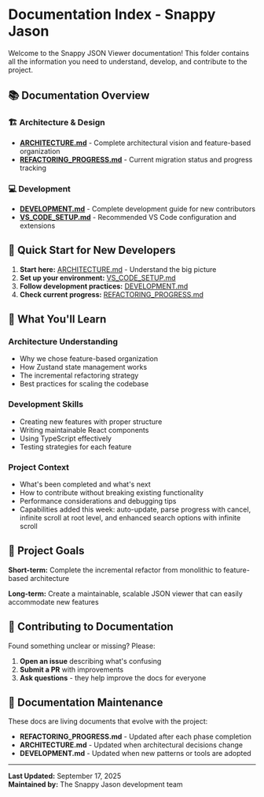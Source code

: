 # Documentation Index - Snappy Jason

Welcome to the Snappy JSON Viewer documentation! This folder contains all the information you need to understand, develop, and contribute to the project.

## 📚 Documentation Overview

### **🏗️ Architecture & Design**

- **[ARCHITECTURE.md](./ARCHITECTURE.md)** - Complete architectural vision and feature-based organization
- **[REFACTORING_PROGRESS.md](./REFACTORING_PROGRESS.md)** - Current migration status and progress tracking

### **💻 Development**

- **[DEVELOPMENT.md](./DEVELOPMENT.md)** - Complete development guide for new contributors
- **[VS_CODE_SETUP.md](./VS_CODE_SETUP.md)** - Recommended VS Code configuration and extensions

## 🚀 Quick Start for New Developers

1. **Start here:** [ARCHITECTURE.md](./ARCHITECTURE.md) - Understand the big picture
2. **Set up your environment:** [VS_CODE_SETUP.md](./VS_CODE_SETUP.md)
3. **Follow development practices:** [DEVELOPMENT.md](./DEVELOPMENT.md)
4. **Check current progress:** [REFACTORING_PROGRESS.md](./REFACTORING_PROGRESS.md)

## 📖 What You'll Learn

### **Architecture Understanding**

- Why we chose feature-based organization
- How Zustand state management works
- The incremental refactoring strategy
- Best practices for scaling the codebase

### **Development Skills**

- Creating new features with proper structure
- Writing maintainable React components
- Using TypeScript effectively
- Testing strategies for each feature

### **Project Context**

- What's been completed and what's next
- How to contribute without breaking existing functionality
- Performance considerations and debugging tips
- Capabilities added this week: auto-update, parse progress with cancel, infinite scroll at root level, and enhanced search options with infinite scroll

## 🎯 Project Goals

**Short-term:** Complete the incremental refactor from monolithic to feature-based architecture

**Long-term:** Create a maintainable, scalable JSON viewer that can easily accommodate new features

## 📝 Contributing to Documentation

Found something unclear or missing? Please:

1. **Open an issue** describing what's confusing
2. **Submit a PR** with improvements
3. **Ask questions** - they help improve the docs for everyone

## 🔄 Documentation Maintenance

These docs are living documents that evolve with the project:

- **REFACTORING_PROGRESS.md** - Updated after each phase completion
- **ARCHITECTURE.md** - Updated when architectural decisions change
- **DEVELOPMENT.md** - Updated when new patterns or tools are adopted

---

**Last Updated:** September 17, 2025  
**Maintained by:** The Snappy Jason development team
